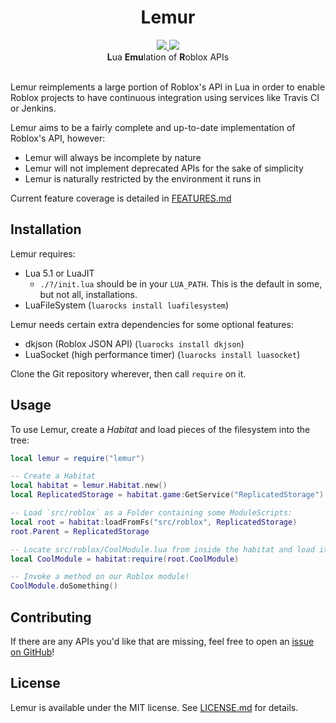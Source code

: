 <h1 align="center">Lemur</h1>
<div align="center">
	<a href="https://travis-ci.org/LPGhatguy/lemur">
		<img src="https://api.travis-ci.org/LPGhatguy/lemur.svg?branch=master" />
	</a>
	<a href="https://coveralls.io/github/LPGhatguy/lemur?branch=master">
		<img src="https://coveralls.io/repos/github/LPGhatguy/lemur/badge.svg?branch=master" />
	</a>
</div>

<div align="center">
	<strong>L</strong>ua <strong>Emu</strong>lation of <strong>R</strong>oblox APIs
</div>

<div>&nbsp;</div>

Lemur reimplements a large portion of Roblox's API in Lua in order to enable Roblox projects to have continuous integration using services like Travis CI or Jenkins.

Lemur aims to be a fairly complete and up-to-date implementation of Roblox's API, however:

* Lemur will always be incomplete by nature
* Lemur will not implement deprecated APIs for the sake of simplicity
* Lemur is naturally restricted by the environment it runs in

Current feature coverage is detailed in [FEATURES.md](FEATURES.md)

## Installation
Lemur requires:

* Lua 5.1 or LuaJIT
	* `./?/init.lua` should be in your `LUA_PATH`. This is the default in some, but not all, installations.
* LuaFileSystem (`luarocks install luafilesystem`)

Lemur needs certain extra dependencies for some optional features:

* dkjson (Roblox JSON API) (`luarocks install dkjson`)
* LuaSocket (high performance timer) (`luarocks install luasocket`)

Clone the Git repository wherever, then call `require` on it.

## Usage
To use Lemur, create a _Habitat_ and load pieces of the filesystem into the tree:

```lua
local lemur = require("lemur")

-- Create a Habitat
local habitat = lemur.Habitat.new()
local ReplicatedStorage = habitat.game:GetService("ReplicatedStorage")

-- Load `src/roblox` as a Folder containing some ModuleScripts:
local root = habitat:loadFromFs("src/roblox", ReplicatedStorage)
root.Parent = ReplicatedStorage

-- Locate src/roblox/CoolModule.lua from inside the habitat and load it!
local CoolModule = habitat:require(root.CoolModule)

-- Invoke a method on our Roblox module!
CoolModule.doSomething()
```

## Contributing
If there are any APIs you'd like that are missing, feel free to open an [issue on GitHub](https://github.com/LPGhatguy/lemur/issues)!

## License
Lemur is available under the MIT license. See [LICENSE.md](LICENSE.md) for details.